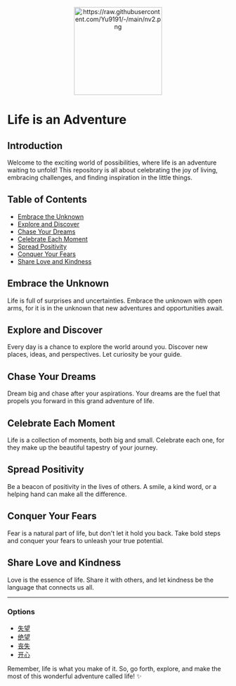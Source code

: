 <p align="center">
  <img src="[https://raw.githubusercontent.com/Yu9191/-/main/nv2.png](https://gimg2.baidu.com/image_search/src=http%3A%2F%2Fc-ssl.duitang.com%2Fuploads%2Fitem%2F201411%2F19%2F20141119235532_jfdKW.jpeg&refer=http%3A%2F%2Fc-ssl.duitang.com&app=2002&size=f9999,10000&q=a80&n=0&g=0n&fmt=auto?sec=1692833276&t=f3f59fce2ebb2e776d9284e0a0bb26a8)" alt="https://raw.githubusercontent.com/Yu9191/-/main/nv2.png" width="200" height="200">
</p>


# Life is an Adventure 


## Introduction

Welcome to the exciting world of possibilities, where life is an adventure waiting to unfold! This repository is all about celebrating the joy of living, embracing challenges, and finding inspiration in the little things.

## Table of Contents

- [Embrace the Unknown](#embrace-the-unknown)
- [Explore and Discover](#explore-and-discover)
- [Chase Your Dreams](#chase-your-dreams)
- [Celebrate Each Moment](#celebrate-each-moment)
- [Spread Positivity](#spread-positivity)
- [Conquer Your Fears](#conquer-your-fears)
- [Share Love and Kindness](#share-love-and-kindness)

## Embrace the Unknown

Life is full of surprises and uncertainties. Embrace the unknown with open arms, for it is in the unknown that new adventures and opportunities await.

## Explore and Discover

Every day is a chance to explore the world around you. Discover new places, ideas, and perspectives. Let curiosity be your guide.

## Chase Your Dreams

Dream big and chase after your aspirations. Your dreams are the fuel that propels you forward in this grand adventure of life.

## Celebrate Each Moment

Life is a collection of moments, both big and small. Celebrate each one, for they make up the beautiful tapestry of your journey.

## Spread Positivity

Be a beacon of positivity in the lives of others. A smile, a kind word, or a helping hand can make all the difference.

## Conquer Your Fears

Fear is a natural part of life, but don't let it hold you back. Take bold steps and conquer your fears to unleash your true potential.

## Share Love and Kindness

Love is the essence of life. Share it with others, and let kindness be the language that connects us all.

---

### Options

- [失望](https://m.baidu.com/bh/m/detail/ar_3665433856171636043)
- [绝望](https://m.baidu.com/bh/m/detail/qr_12095809411437175635)
- [丧失](https://fengyl.nxu.edu.cn/info/1015/6163.htm)
- [开心](https://91porny.com/video/category/top-list)

Remember, life is what you make of it. So, go forth, explore, and make the most of this wonderful adventure called life! :sparkles:
